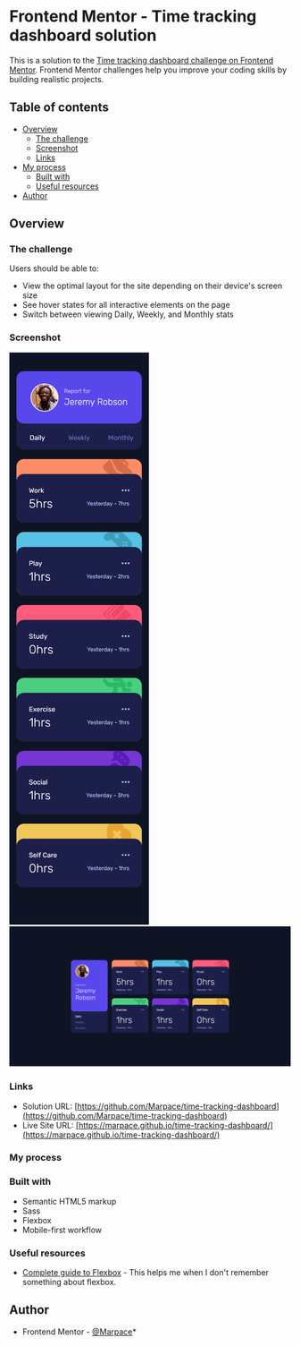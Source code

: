 # Frontend Mentor - Time tracking dashboard solution

This is a solution to the [Time tracking dashboard challenge on Frontend Mentor](https://www.frontendmentor.io/challenges/time-tracking-dashboard-UIQ7167Jw). Frontend Mentor challenges help you improve your coding skills by building realistic projects. 

## Table of contents

- [Overview](#overview)
  - [The challenge](#the-challenge)
  - [Screenshot](#screenshot)
  - [Links](#links)
- [My process](#my-process)
  - [Built with](#built-with)
  - [Useful resources](#useful-resources)
- [Author](#author)

## Overview

### The challenge

Users should be able to:

- View the optimal layout for the site depending on their device's screen size
- See hover states for all interactive elements on the page
- Switch between viewing Daily, Weekly, and Monthly stats

### Screenshot

![](./Mobile-solution.png)
![](./Desktop-solution.png)


### Links

- Solution URL: [https://github.com/Marpace/time-tracking-dashboard](https://github.com/Marpace/time-tracking-dashboard)
- Live Site URL: [https://marpace.github.io/time-tracking-dashboard/](https://marpace.github.io/time-tracking-dashboard/)


### My process

### Built with

- Semantic HTML5 markup
- Sass
- Flexbox
- Mobile-first workflow

### Useful resources

- [Complete guide to Flexbox](https://css-tricks.com/snippets/css/a-guide-to-flexbox/) - This helps me when I don't remember something about flexbox. 

## Author

- Frontend Mentor - [@Marpace](https://www.frontendmentor.io/profile/Marpace)*

